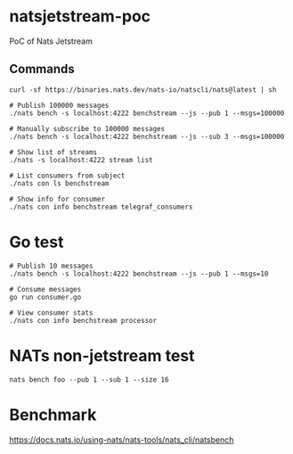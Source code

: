 # natsjetstream-poc
PoC of Nats Jetstream

## Commands

```
curl -sf https://binaries.nats.dev/nats-io/natscli/nats@latest | sh

# Publish 100000 messages
./nats bench -s localhost:4222 benchstream --js --pub 1 --msgs=100000

# Manually subscribe to 100000 messages
./nats bench -s localhost:4222 benchstream --js --sub 3 --msgs=100000

# Show list of streams
./nats -s localhost:4222 stream list

# List consumers from subject
./nats con ls benchstream

# Show info for consumer 
./nats con info benchstream telegraf_consumers
```

# Go test

```
# Publish 10 messages
./nats bench -s localhost:4222 benchstream --js --pub 1 --msgs=10

# Consume messages
go run consumer.go

# View consumer stats
./nats con info benchstream processor

```

# NATs non-jetstream test

```
nats bench foo --pub 1 --sub 1 --size 16
```

# Benchmark
https://docs.nats.io/using-nats/nats-tools/nats_cli/natsbench